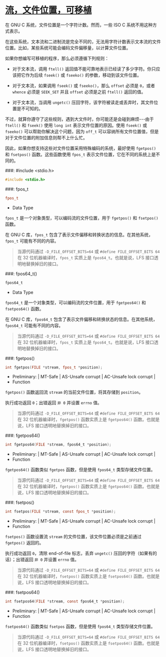 # [流，文件位置，可移植](https://www.gnu.org/software/libc/manual/html_node/Portable-Positioning.html#Portable-Positioning)

在 GNU C 系统，文件位置是一个字符计数。然而，一些 ISO C 系统不用这种方式表示。

在这些系统，文本流和二进制流是完全不同的，无法用字符计数表示文本流的文件位置。比如，某些系统可能会编码文件偏移量，以计算文件位置。

如果你想编写可移植的程序，那么必须遵循下列规则：

* 对于文本流，调用 `ftell()` 返回值不能可靠地表示已经读了多少字符。你只应该把它作为后续 `fseek()` 或 `fseeko()` 的参数，移动到该文件位置。

* 对于文本流，如果调用 `fseek()` 或 `fseeko()`，那么 `offset` 必须是 `0`，或者 `whence` 必须是 `SEEK_SET` 并且 `offset` 必须是之前 `ftell()` 返回的值。

* 对于文本流，当调用 `ungetc()` 压回字符，该字符被读走或丢弃时，其文件位置是不可知的。

不过，就算你遵守了这些规则，遇到大文件时，你可能还是会碰到麻烦---由于 `ftell()` 和 `fseek()` 使用 `long int` 表示文件位置的原因。使用 `fseek()` 或 `fseeko()` 可以帮助你解决这个问题，因为 `off_t` 可以容纳所有文件位置值，但是对于文件位置的附加信息则帮不上什么忙。

因此，如果你想支持这些对文件位置采用特殊编码的系统，最好使用 `fgetpos()` 和 `fsetpos()` 函数。这些函数使用 `fpos_t` 表示文件位置，它在不同的系统上是不同的。

###: #include &lt;stdio.h&gt;

```c
#include <stdio.h>
```

###: fpos_t

```c
fpos_t
```

* Data Type

`fpos_t` 是一个对象类型，可以编码流的文件位置，用于 `fgetpos()` 和 `fsetpos()` 函数。

在 GNU C 库，`fpos_t` 包含了表示文件偏移和转换状态的信息。在其他系统，`fpos_t` 可能有不同的内容。

> 当源代码通过 `-D_FILE_OFFSET_BITS=64` 或 `#define FILE_OFFSET_BITS 64` 在 32 位机器编译时，`fpos_t` 实质上是 `fpos64_t`。也就是说，LFS 接口透明地替换掉旧的接口。 

###: fpos64_t()

```c
fpos64_t
```

* Data Type

`fpos64_t` 是一个对象类型，可以编码流的文件位置，用于 `fgetpos64()` 和 `fsetpos64()` 函数。

在 GNU C 库，`fpos64_t` 包含了表示文件偏移和转换状态的信息。在其他系统，`fpos64_t` 可能有不同的内容。

<span>

> 当源代码通过 `-D_FILE_OFFSET_BITS=64` 或 `#define FILE_OFFSET_BITS 64` 在 32 位机器编译时，`fpos_t` 实质上是 `fpos64_t`。也就是说，LFS 接口透明地替换掉旧的接口。  

###: fgetpos()

```c
int fgetpos(FILE *stream, fpos_t *position);
```

* Preliminary: | MT-Safe | AS-Unsafe corrupt | AC-Unsafe lock corrupt |
* Function

`fgetpos()` 函数返回流 `stream` 的当前文件位置，将其存储到 `position`。

执行成功返回 `0`；出错返回 `非 0` 并设置 `errno` 值。

> 当源代码通过 `-D_FILE_OFFSET_BITS=64` 或 `#define FILE_OFFSET_BITS 64` 在 32 位机器编译时，`fgetpos()` 函数实质上是 `fgetpos64()` 函数。也就是说，LFS 接口透明地替换掉旧的接口。 

###: fgetpos64()

```c
int fgetpos64(FILE *stream, fpos64_t *position);
```

* Preliminary: | MT-Safe | AS-Unsafe corrupt | AC-Unsafe lock corrupt |
* Function

`fgetpos64()` 函数类似 `fgetpos` 函数，但是使用 `fpos64_t` 类型存储文件位置。

> 当源代码通过 `-D_FILE_OFFSET_BITS=64` 或 `#define FILE_OFFSET_BITS 64` 在 32 位机器编译时，`fgetpos()` 函数实质上是 `fgetpos64()` 函数。也就是说，LFS 接口透明地替换掉旧的接口。

###: fsetpos()

```c
int fsetpos(FILE *stream, const fpos_t *position);
```

* Preliminary: | MT-Safe | AS-Unsafe corrupt | AC-Unsafe lock corrupt |
* Function

`fsetpos()` 函数设置流 `stream` 的文件位置，该文件位置必须是之前通过 `fgetpos()` 返回的。

执行成功返回 `0`，清除 end-of-file 标志，丢弃 `ungetc()` 压回的字符（如果有的话）；出错返回 `非 0` 并设置 `errno` 值。

> 当源代码通过 `-D_FILE_OFFSET_BITS=64` 或 `#define FILE_OFFSET_BITS 64` 在 32 位机器编译时，`fsetpos()` 函数实质上是 `fsetpos64()` 函数。也就是说，LFS 接口透明地替换掉旧的接口。 

###: fsetpos64()

```c
int fsetpos64(FILE *stream, const fpos64_t *position);
```

* Preliminary: | MT-Safe | AS-Unsafe corrupt | AC-Unsafe lock corrupt |
* Function

`fsetpos64()` 函数类似 `fsetpos` 函数，但是使用 `fpos64_t` 类型存储文件位置。

> 当源代码通过 `-D_FILE_OFFSET_BITS=64` 或 `#define FILE_OFFSET_BITS 64` 在 32 位机器编译时，`fsetpos()` 函数实质上是 `fsetpos64()` 函数。也就是说，LFS 接口透明地替换掉旧的接口。

